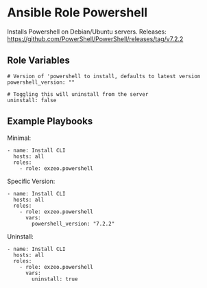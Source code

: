 Ansible Role Powershell
=========

Installs Powershell on Debian/Ubuntu servers. 
Releases: https://github.com/PowerShell/PowerShell/releases/tag/v7.2.2

Role Variables
--------------

```
# Version of 'powershell to install, defaults to latest version
powershell_version: ""

# Toggling this will uninstall from the server
uninstall: false
```

Example Playbooks
----------------

Minimal:
```
- name: Install CLI
  hosts: all
  roles:
    - role: exzeo.powershell
```

Specific Version:
```
- name: Install CLI
  hosts: all
  roles:
    - role: exzeo.powershell
      vars:
        powershell_version: "7.2.2"
```

Uninstall:
```
- name: Install CLI
  hosts: all
  roles:
    - role: exzeo.powershell
      vars:
        uninstall: true
```